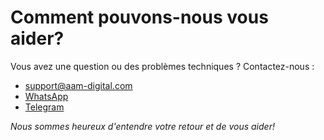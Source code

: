 # Comment pouvons-nous vous aider?
Vous avez une question ou des problèmes techniques ? Contactez-nous :

- [support@aam-digital.com]()
- [WhatsApp](https://wa.me/491776181407)
- [Telegram](https://telegram.me/SebastianLeidig)

_Nous sommes heureux d'entendre votre retour et de vous aider!_
